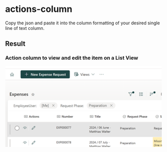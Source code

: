 # actions-column
Copy the json and paste it into the column formatting of your desired single line of text column.

## Result
### Action column to view and edit the item on a List View
![alt text](https://github.com/chris4skybow/SP-List-View-and-Column-Formatting-Samples/blob/main/column-formatting-samples/actions-column/assets/action_column.png?raw=true)